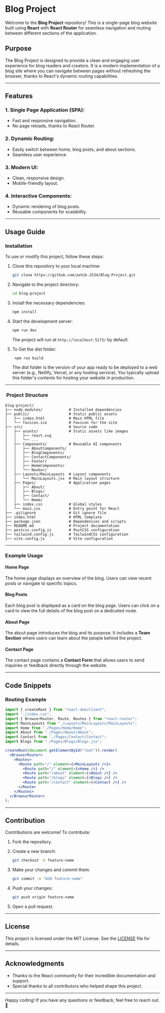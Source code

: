 # Blog Project

Welcome to the **Blog Project** repository! This is a single-page blog website built using **React** with **React Router** for seamless navigation and routing between different sections of the application.

## Purpose

The Blog Project is designed to provide a clean and engaging user experience for blog readers and creators. It is a modern implementation of a blog site where you can navigate between pages without refreshing the browser, thanks to React's dynamic routing capabilities.

---

## Features

### 1. **Single Page Application (SPA):**

- Fast and responsive navigation.
- No page reloads, thanks to React Router.

### 2. **Dynamic Routing:**

- Easily switch between home, blog posts, and about sections.
- Seamless user experience.

### 3. **Modern UI:**

- Clean, responsive design.
- Mobile-friendly layout.

### 4. **Interactive Components:**

- Dynamic rendering of blog posts.
- Reusable components for scalability.

---

## Usage Guide

### Installation

To use or modify this project, follow these steps:

1. Clone this repository to your local machine:

   ```bash
   git clone https://github.com/ashik-2534/Blog-Project.git
   ```

2. Navigate to the project directory:

   ```bash
   cd blog-project
   ```

3. Install the necessary dependencies:

   ```bash
   npm install
   ```

4. Start the development server:

   ```bash
   npm run dev
   ```

   The project will run at `http://localhost:5173/` by default.

5. To Get the dist folder:

   ```bash
    npm run build
   ```

    The dist folder is the version of your app ready to be deployed to a web server (e.g., Netlify, Vercel, or any hosting service). You typically upload this folder's contents for hosting your website in production.

---

###  Project Structure

```
blog-project/
├── node_modules/            # Installed dependencies
├── public/                  # Static public assets
│   ├── index.html           # Main HTML file
│   └── favicon.ico          # Favicon for the site
├── src/                     # Source code
│   ├── assets/              # Static assets like images
│   │   ├── react.svg
│   │   └── ...
│   ├── Components/          # Reusable UI components
│   │   ├── AboutComponents/
│   │   ├── BlogComponents/
│   │   ├── ContactComponents/
│   │   ├── Footer/
│   │   ├── HomeComponents/
│   │   └── Navbar/
│   ├── Layouts/MainLayouts  # Layout components
│   │   └── MainLayouts.jsx  # Main layout structure
│   ├── Pages/               # Application pages
│   │   ├── About/
│   │   ├── Blogs/
│   │   ├── Contact/
│   │   └── Home/
│   ├── index.css            # Global styles
│   └── main.jsx             # Entry point for React
├── .gitignore               # Git ignore file
├── index.html               # HTML template
├── package.json             # Dependencies and scripts
├── README.md                # Project documentation
├── postcss.config.js        # PostCSS configuration
├── tailwind.config.js       # TailwindCSS configuration
├── vite.config.js           # Vite configuration
```

---

### Example Usage

#### Home Page

The home page displays an overview of the blog. Users can view recent posts or navigate to specific topics.

#### Blog Posts

Each blog post is displayed as a card on the blog page. Users can click on a card to view the full details of the blog post on a dedicated route.

#### About Page

The about page introduces the blog and its purpose. It includes a **Team Section** where users can learn about the people behind the project.

#### Contact Page

The contact page contains a **Contact Form** that allows users to send inquiries or feedback directly through the website.

---

## Code Snippets

### Routing Example

```jsx
import { createRoot } from "react-dom/client";
import "./index.css";
import { BrowserRouter, Route, Routes } from "react-router";
import MainLayouts from "./Layouts/MainLayouts/MainLayouts";
import Home from "./Pages/Home/Home";
import About from "./Pages/About/About";
import Contact from "./Pages/Contact/Contact";
import Blogs from "./Pages/Blogs/Blogs.jsx";

createRoot(document.getElementById("root")).render(
  <BrowserRouter>
    <Routes>
      <Route path="/" element={<MainLayouts />}>
        <Route path="/" element={<Home />} />
        <Route path="/about" element={<About />} />
        <Route path="/blogs" element={<Blogs />} />
        <Route path="/contact" element={<Contact />} />
      </Route>
    </Routes>
  </BrowserRouter>
);
```

---

## Contribution

Contributions are welcome! To contribute:

1. Fork the repository.
2. Create a new branch:

   ```bash
   git checkout -b feature-name
   ```

3. Make your changes and commit them:

   ```bash
   git commit -m "Add feature-name"
   ```

4. Push your changes:

   ```bash
   git push origin feature-name
   ```

5. Open a pull request.

---

## License

This project is licensed under the MIT License. See the [LICENSE](./LICENSE) file for details.

---

## Acknowledgments

- Thanks to the React community for their incredible documentation and support.
- Special thanks to all contributors who helped shape this project.

---

Happy coding! If you have any questions or feedback, feel free to reach out. 🚀
